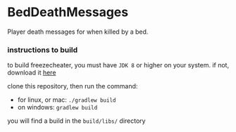 # BedDeathMessages
Player death messages for when killed by a bed. 

### instructions to build
to build freezecheater, you must have `JDK 8` or higher on your system. 
if not, download it [here](https://www.oracle.com/java/technologies/javase/javase8-archive-downloads.html)

clone this repository, then run the command: 
- for linux, or mac: `./gradlew build`
- on windows: `gradlew build`

you will find a build in the `build/libs/` directory
